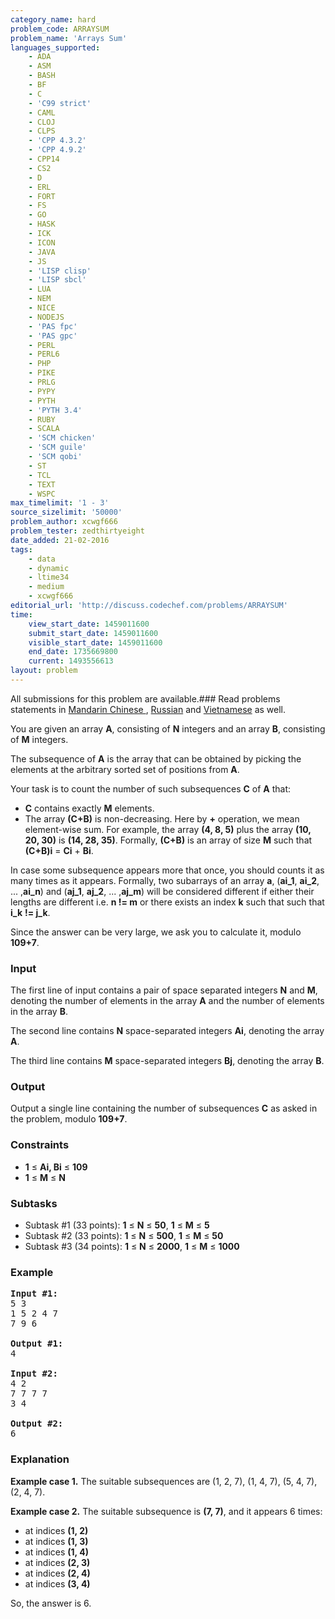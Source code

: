 ```yaml
---
category_name: hard
problem_code: ARRAYSUM
problem_name: 'Arrays Sum'
languages_supported:
    - ADA
    - ASM
    - BASH
    - BF
    - C
    - 'C99 strict'
    - CAML
    - CLOJ
    - CLPS
    - 'CPP 4.3.2'
    - 'CPP 4.9.2'
    - CPP14
    - CS2
    - D
    - ERL
    - FORT
    - FS
    - GO
    - HASK
    - ICK
    - ICON
    - JAVA
    - JS
    - 'LISP clisp'
    - 'LISP sbcl'
    - LUA
    - NEM
    - NICE
    - NODEJS
    - 'PAS fpc'
    - 'PAS gpc'
    - PERL
    - PERL6
    - PHP
    - PIKE
    - PRLG
    - PYPY
    - PYTH
    - 'PYTH 3.4'
    - RUBY
    - SCALA
    - 'SCM chicken'
    - 'SCM guile'
    - 'SCM qobi'
    - ST
    - TCL
    - TEXT
    - WSPC
max_timelimit: '1 - 3'
source_sizelimit: '50000'
problem_author: xcwgf666
problem_tester: zedthirtyeight
date_added: 21-02-2016
tags:
    - data
    - dynamic
    - ltime34
    - medium
    - xcwgf666
editorial_url: 'http://discuss.codechef.com/problems/ARRAYSUM'
time:
    view_start_date: 1459011600
    submit_start_date: 1459011600
    visible_start_date: 1459011600
    end_date: 1735669800
    current: 1493556613
layout: problem
---
```

All submissions for this problem are available.###  Read problems statements in [Mandarin Chinese ](http://www.codechef.com/download/translated/LTIME33/mandarin/ARRAYSUM.pdf), [Russian](http://www.codechef.com/download/translated/LTIME33/russian/ARRAYSUM.pdf) and [Vietnamese](http://www.codechef.com/download/translated/LTIME33/vietnamese/ARRAYSUM.pdf) as well.

You are given an array **A**, consisting of **N** integers and an array **B**, consisting of **M** integers.

The subsequence of **A** is the array that can be obtained by picking the elements at the arbitrary sorted set of positions from **A**.

Your task is to count the number of such subsequences **C** of **A** that:

- **C** contains exactly **M** elements.
- The array **(C+B)** is non-decreasing. Here by **+** operation, we mean element-wise sum. 
  For example, the array **(4, 8, 5)** plus the array **(10, 20, 30)** is **(14, 28, 35)**.
  Formally, **(C+B)** is an array of size **M** such that **(C+B)i** = **Ci** + **Bi**.

In case some subsequence appears more that once, you should counts it as many times as it appears.
Formally, two subarrays of an array **a**, (**ai\_1**, **ai\_2**, ... ,**ai\_n**) and (**aj\_1**, **aj\_2**, ... ,**aj\_m**) will be considered different if either their lengths are different i.e. **n != m** or there exists an index **k** such that such that **i\_k**  **!= j\_k**.

Since the answer can be very large, we ask you to calculate it, modulo **109+7**.

### Input

The first line of input contains a pair of space separated integers **N** and **M**, denoting the number of elements in the array **A** and the number of elements in the array **B**.

The second line contains **N** space-separated integers **Ai**, denoting the array **A**.

The third line contains **M** space-separated integers **Bj**, denoting the array **B**.

### Output

Output a single line containing the number of subsequences **C** as asked in the problem, modulo **109+7**.

### Constraints

- **1** ≤ **Ai, Bi** ≤ **109**
- **1** ≤ **M** ≤ **N**

### Subtasks

- Subtask #1 (33 points): **1** ≤ **N** ≤ **50**, **1** ≤ **M** ≤ **5**
- Subtask #2 (33 points): **1** ≤ **N** ≤ **500**, **1** ≤ **M** ≤ **50**
- Subtask #3 (34 points): **1** ≤ **N** ≤ **2000**, **1** ≤ **M** ≤ **1000**

### Example

<pre>
<b>Input #1:</b>
5 3
1 5 2 4 7
7 9 6

<b>Output #1:</b>
4

<b>Input #2:</b>
4 2
7 7 7 7
3 4

<b>Output #2:</b>
6
</pre>
### Explanation

**Example case 1.** The suitable subsequences are (1, 2, 7), (1, 4, 7), (5, 4, 7), (2, 4, 7).

**Example case 2.** The suitable subsequence is **(7, 7)**, and it appears 6 times:

- at indices **(1, 2)**
- at indices **(1, 3)**
- at indices **(1, 4)**
- at indices **(2, 3)**
- at indices **(2, 4)**
- at indices **(3, 4)**

So, the answer is 6.
